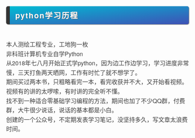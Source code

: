 <div class="output_wrapper" id="output_wrapper_id" style="font-size: 16px; color: rgb(62, 62, 62); line-height: 1.6; word-spacing: 0px; letter-spacing: 0px; font-family: 'Helvetica Neue', Helvetica, 'Hiragino Sans GB', 'Microsoft YaHei', Arial, sans-serif;"><h3 id="hpython" style="line-height: inherit; margin: 1.5em 0px; font-weight: bold; font-size: 1.3em; margin-bottom: 2em; margin-right: 5px; padding: 8px 15px; letter-spacing: 2px; background-image: linear-gradient(to right bottom, rgb(0, 188, 212), rgb(63, 81, 181)); background-color: rgb(63, 81, 181); color: rgb(255, 255, 255); border-left: 10px solid rgb(51, 51, 51); border-radius: 5px; text-shadow: rgb(102, 102, 102) 1px 1px 1px; box-shadow: rgb(102, 102, 102) 1px 1px 2px;"><span style="font-size: inherit; color: inherit; line-height: inherit; margin: 0px; padding: 0px;">python学习历程</span></h3>
<p style="font-size: inherit; color: inherit; line-height: inherit; padding: 0px; margin: 1.5em 0px;">本人测绘工程专业，工地狗一枚<br>非科班计算机专业自学Python<br>从2018年七八月开始正式学python，因为边工作边学习，学习进度非常慢，三天打鱼两天晒网，工作有时忙了就不想学了。<br>期间买过两本书，只粗略看完一本，看完收获并不大，又开始看视频。视频有的讲的太啰嗦，有时讲的完全听不懂。<br>找不到一种适合零基础学习编程的方法，期间也加了不少QQ群，付费群，大牛很少说话，说话的基本都是小白。<br>创建的一个公众号，不定期发表学习笔记，没坚持多久，写文章太浪费时间。</p></div>
